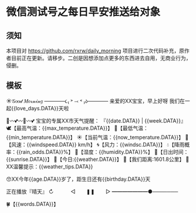 # 微信测试号之每日早安推送给对象

## 须知
 本项目对 https://github.com/rxrw/daily_morning 项目进行二次代码补充，原作者目前正在更新。请移步。二创是因想添加点更多的东西进去自用，无商业行为，侵删。

## 模板
☀𝒢𝑜𝑜𝒹 𝑀𝑜𝓇𝓃𝒾𝓃𝑔
————૮₍ ˃ ⤙ ˂ ₎ა————
亲爱的XX宝宝，早上好呀
我们在一起{{love_days.DATA}}天啦

💭〰️️💕〰️💭〰️️💕
宝宝的专属XX市天气提醒：
『{{date.DATA}} | {{week.DATA}}』
️🕊️【最高气温：{{max_temperature.DATA}}】
🦢【最低气温：{{min_temperature.DATA}}】
☀️【当前气温：{{now_temperature.DATA}}】
🌾【风速：{{windspeed.DATA}} km/h】
🌀【风力：{{windsc.DATA}}】
💧【降雨概率：{{rain_odds.DATA}}%】
🐳【湿度：{{humidity.DATA}}%】
🌅【日出时间：{{sunrise.DATA}}】
🍭【今日:{{weather.DATA}}】
💞【我们距离:1601.8公里】
🔔XX温馨提示：{{weather_tips.DATA}}

😙XX今年{{age.DATA}}岁了，距生日还有{{birthday.DATA}}天

正在播放『晴天』
↻ ㅤㅤ           ㅤ◁           ㅤㅤ❚❚             ㅤㅤ▷ 
━━━━━━━●───────

🍀【{{words.DATA}}】
